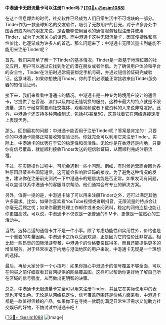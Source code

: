 **中港通卡无限流量卡可以注册Tinder吗？[[TG💪+ @esim1088](https://t.me/s/esim1088)]**

在这个信息爆炸的时代，社交软件已经成为人们日常生活中不可或缺的一部分。Tinder作为一款全球知名的交友软件，吸引了无数用户的目光。对于许多身处中国香港或内地的朋友来说，是否能够使用当地的通信服务轻松注册并使用Tinder，成为了大家关心的话题。而中港通卡这种无限流量卡，因其便捷性和高性价比，也逐渐成为许多人的首选。那么问题来了：中港通卡无限流量卡到底能不能用来注册Tinder呢？

首先，我们来简单了解一下Tinder的基本情况。Tinder是一款基于地理位置的社交应用，用户可以通过它找到附近的潜在朋友或者伴侣。为了确保用户体验和平台的安全性，Tinder在注册时通常需要绑定手机号码，并通过短信验证码完成验证。这意味着，如果你想使用Tinder，你的手机必须能正常接收来自Tinder服务器的短信验证码。

接下来，我们来看看中港通卡的情况。中港通卡是一种专为跨境用户设计的通信卡，它提供了在香港、澳门以及内地无缝切换的服务。这种卡最大的特点就是不限流量，这对于经常需要刷社交媒体、观看视频或者下载资料的人来说非常友好。此外，中港通卡还支持多种网络制式，包括4G甚至5G，这意味着它在网络连接速度上表现优秀。

那么，回到最初的问题：中港通卡能否用于注册Tinder呢？答案是肯定的！只要你的中港通卡能够正常接收短信验证码，你就完全可以利用它来注册Tinder。实际上，中港通卡的优势在于它的稳定性和灵活性。无论你是在香港还是内地，只要你有信号覆盖，就能顺利接收Tinder发送的短信验证码，从而顺利完成注册流程。

不过，在实际操作过程中，可能会遇到一些小问题。例如，有时候运营商会因为各种原因屏蔽某些国际短信，这可能会影响验证码的接收。为了避免这种情况的发生，建议你在注册前先测试一下中港通卡的短信功能是否正常。如果发现有问题，可以尝试联系中港通卡的客服寻求帮助，他们通常会有专业的解决方案。

另外，值得一提的是，中港通卡除了可以用来注册Tinder之外，还可以满足其他许多需求。比如，如果你喜欢看YouTube视频或者刷抖音，无限流量的特点会让你毫无后顾之忧；如果你需要处理工作邮件或者查阅资料，稳定的网络连接也能让你更加高效。可以说，中港通卡不仅仅是一张普通的SIM卡，更像是一位贴心的生活助手。

当然，选择合适的通信卡并不是一件小事。除了考虑功能性和实用性外，价格也是一个重要的考量因素。中港通卡之所以受到欢迎，正是因为它的性价比非常高。相比起一些昂贵的国际漫游套餐，中港通卡的价格要亲民得多，而且还能提供更多的增值服务。对于经常往返于内地与港澳地区的用户来说，中港通卡无疑是一个理想的选择。

最后，再给大家分享一个小技巧：如果你担心中港通卡的信号覆盖不够全面，可以在购买之前仔细查看其官网提供的网络覆盖图。这样可以帮助你更好地了解自己所在区域的信号强度，从而做出更明智的决策。

总之，中港通卡无限流量卡完全可以用来注册Tinder，并且它在实际使用中的表现也非常出色。无论是从网络稳定性、信号覆盖范围还是价格方面来看，中港通卡都是一款值得信赖的产品。如果你正在寻找一款既能满足日常生活需求又能助力社交娱乐的好物，不妨试试中港通卡吧！

[[TG💪+ @esim1088](https://t.me/s/esim1088) ![Image](https://i.postimg.cc/4NQfJmqS/Snipaste-2025-05-13-00-14-12.png)]